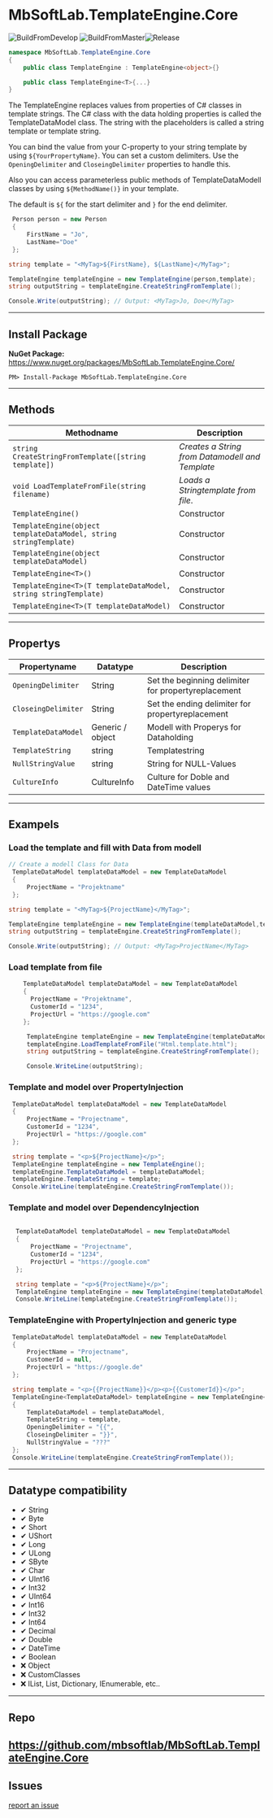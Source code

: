 ﻿# MbSoftLab.TemplateEngine.Core


![BuildFromDevelop](https://github.com/mbsoftlab/MbSoftLab.TemplateEngine.Core/workflows/BuildFromDevelop/badge.svg?branch=develop) ![BuildFromMaster](https://github.com/mbsoftlab/MbSoftLab.TemplateEngine.Core/workflows/BuildFromMaster/badge.svg?branch=master)![Release](https://github.com/mbsoftlab/MbSoftLab.TemplateEngine.Core/workflows/Release/badge.svg)
 
```csharp
namespace MbSoftLab.TemplateEngine.Core
{
    public class TemplateEngine : TemplateEngine<object>{}

    public class TemplateEngine<T>{...}
}
```
 
 
The TemplateEngine replaces values from properties of C# classes in template strings.
The C# class with the data holding properties is called the TemplateDataModel class. 
The string with the placeholders is called a string template or template string.


You can bind the value from your C-property to your string template by using `${YourPropertyName}`. 
You can set a custom delimiters. Use the `OpeningDelimiter` and `CloseingDelimiter` properties to handle this.

Also you can access parameterless public methods of TemplateDataModell classes by using `${MethodName()}` in your template. 


The default is `${` for the start delimiter and `}` for the end delimiter.


```csharp
 Person person = new Person
 {
     FirstName = "Jo",
     LastName="Doe"
 };

string template = "<MyTag>${FirstName}, ${LastName}</MyTag>";

TemplateEngine templateEngine = new TemplateEngine(person,template);
string outputString = templateEngine.CreateStringFromTemplate();

Console.Write(outputString); // Output: <MyTag>Jo, Doe</MyTag> 
```

---

## Install Package

**NuGet Package:** 
https://www.nuget.org/packages/MbSoftLab.TemplateEngine.Core/

```PM
PM> Install-Package MbSoftLab.TemplateEngine.Core
```

---

## Methods 
|Methodname                                                            |Description                                                     |
|------------------------------------------------------------------------|-----------------------------------------------------------------|
|`string CreateStringFromTemplate([string template])`                |*Creates a String from Datamodell and Template*   |
|`void LoadTemplateFromFile(string filename)`                          |*Loads a Stringtemplate from file*.                  |
|`TemplateEngine()`                                                   |Constructor         |
|`TemplateEngine(object templateDataModel, string stringTemplate)`     |Constructor         |
|`TemplateEngine(object templateDataModel)`                            |Constructor         |
|`TemplateEngine<T>()`                                               |Constructor         |
|`TemplateEngine<T>(T templateDataModel, string stringTemplate)`     |Constructor         |
|`TemplateEngine<T>(T templateDataModel)`                            |Constructor         |

---

## Propertys 

|Propertyname                            |Datatype          |Description                                                           |
|----------------------------------------|------------------|-------------------------------------------------------------------------|
|`OpeningDelimiter`                    |String            |Set the beginning delimiter for propertyreplacement                     |
|`CloseingDelimiter`                   |String            |Set the ending delimiter for propertyreplacement                       |
|`TemplateDataModel`                      |Generic / object  |Modell with Properys for Dataholding                                     |
|`TemplateString`                      |string            |Templatestring                                                     |
|`NullStringValue`                     |string            |String for NULL-Values                                              |
|`CultureInfo`                     |CultureInfo           |Culture for Doble and DateTime values                                   |

---

## Exampels

### **Load the template and fill with Data from modell**
```csharp
// Create a modell Class for Data
 TemplateDataModel templateDataModel = new TemplateDataModel
 {
     ProjectName = "Projektname"
 };

string template = "<MyTag>${ProjectName}</MyTag>";

TemplateEngine templateEngine = new TemplateEngine(templateDataModel,template);
string outputString = templateEngine.CreateStringFromTemplate();

Console.Write(outputString); // Output: <MyTag>ProjectName</MyTag> 
```
### **Load template from file**
```csharp
    TemplateDataModel templateDataModel = new TemplateDataModel
    {
      ProjectName = "Projektname",
      CustomerId = "1234",
      ProjectUrl = "https://google.com"
    };

     TemplateEngine templateEngine = new TemplateEngine(templateDataModel);
     templateEngine.LoadTemplateFromFile("Html.template.html");
     string outputString = templateEngine.CreateStringFromTemplate();

     Console.WriteLine(outputString);
```


### **Template and model over PropertyInjection** 
```csharp
 TemplateDataModel templateDataModel = new TemplateDataModel
 {
     ProjectName = "Projectname",
     CustomerId = "1234",
     ProjectUrl = "https://google.com"
 };

 string template = "<p>${ProjectName}</p>";
 TemplateEngine templateEngine = new TemplateEngine();
 templateEngine.TemplateDataModel = templateDataModel;
 templateEngine.TemplateString = template;
 Console.WriteLine(templateEngine.CreateStringFromTemplate());

```

### **Template and model over DependencyInjection** 
```csharp

  TemplateDataModel templateDataModel = new TemplateDataModel
  {
      ProjectName = "Projectname",
      CustomerId = "1234",
      ProjectUrl = "https://google.com"
  };

  string template = "<p>${ProjectName}</p>";
  TemplateEngine templateEngine = new TemplateEngine(templateDataModel,template);
  Console.WriteLine(templateEngine.CreateStringFromTemplate());


```
### **TemplateEngine with PropertyInjection and generic type**
```csharp
 TemplateDataModel templateDataModel = new TemplateDataModel
 {
     ProjectName = "Projectname",
     CustomerId = null,
     ProjectUrl = "https://google.de"
 };

 string template = "<p>{{ProjectName}}</p><p>{{CustomerId}}</p>";
 TemplateEngine<TemplateDataModel> templateEngine = new TemplateEngine<TemplateDataModel>()
 {
     TemplateDataModel = templateDataModel,
     TemplateString = template,
     OpeningDelimiter = "{{",
     CloseingDelimiter = "}}",
     NullStringValue = "???"
 };
 Console.WriteLine(templateEngine.CreateStringFromTemplate());

```


---

 ## Datatype compatibility
 
- ✔ String
- ✔ Byte
- ✔ Short
- ✔ UShort
- ✔ Long
- ✔ ULong
- ✔ SByte
- ✔ Char
- ✔ UInt16
- ✔ Int32
- ✔ UInt64
- ✔ Int16
- ✔ Int32
- ✔ Int64
- ✔ Decimal
- ✔ Double
- ✔ DateTime
- ✔ Boolean
- ❌ Object
- ❌ CustomClasses
- ❌ IList, List, Dictionary, IEnumerable, etc..

 

---
 
## Repo 

https://github.com/mbsoftlab/MbSoftLab.TemplateEngine.Core
---

## Issues 

[report an issue](https://github.com/mbsoftlab/MbSoftLab.TemplateEngine.Core/issues)